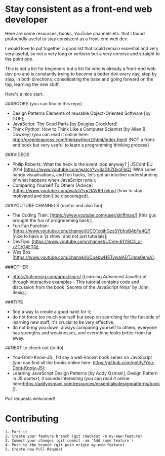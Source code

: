 # Stay consistent as a front-end web developer

Here are some resources, books, YouTube channels etc. that I found profoundly useful
to stay consistent as a front-end web dev.

I would love to put together a good list that could remain essential and very very useful, so not a very long or verbose but a very concise and straight to the point one.

This is not a list for beginners but a list for who is already a front-end web dev pro and is constantly trying to become a better dev every day, step by step, in both directions, consolidating the base and going forward on the top, learning the new stuff.

Here's a nice start.



###BOOKS (you can find in this repo)
- Design Patterns Elements of reusable Object-Oriented Software [by GOF];
- JavaScript: The Good Parts [by Douglas Crockford]
- Think Python: How to Think Like a Computer Scientist [by Allen B. Downey] (you can read it online here: http://greenteapress.com/thinkpython2/html/index.html) [NOT a front-end book but very useful to learn a programming thinking process]

###VIDEOS
- Philip Roberts: What the heck is the event loop anyway? | JSConf EU 2014 [https://www.youtube.com/watch?v=8aGhZQkoFbQ] (With some handy visualisations, and fun hacks, let’s get an intuitive understanding of what happens when JavaScript runs.);
- Comparing Yourself To Others [Advice] [https://www.youtube.com/watch?v=2IAV6R7vlrw] (how to stay motivated and don't be discouraged).

###YOUTUBE CHANNELS (useful and also fun)
- The Coding Train: [https://www.youtube.com/user/shiffman/] [this guy brought the fun of programming back];
- Fun Fun Function: [https://www.youtube.com/channel/UCO1cgjhGzsSYb1rsB4bFe4Q/] [nice to have a 'js show' and not just tutorials];
- DevTips: [https://www.youtube.com/channel/UCyIe-61Y8C4_o-zZCtO4ETQ];
- Wes Bos: [https://www.youtube.com/channel/UCoebwHSTvwalADTJhps0emA].

###OTHER
- https://johnresig.com/apps/learn/ [Learning Advanced JavaScript - through interactive examples - This tutorial contains code and discussion from the book 'Secrets of the JavaScript Ninja' by John Resig.].

###TIPS
- find a way to create a good habit for it;
- do not force too much yourself but keep on searching for the fun side of learning new stuff, it's crucial to be very effective;
- do not bring you down, always comparing yourself to others, everyone has strengths and weaknesses, and everything looks better from far away.


##NEXT to check out (to do)
- You-Dont-Know-JS ,  I'd say a well-known book series on JavaScript (you can find all the books online here: https://github.com/getify/You-Dont-Know-JS);
- Learning JavaScript Design Patterns [by Addy Osmani], Design Pattern in JS context, it sounds interesting (you can read it online here:https://addyosmani.com/resources/essentialjsdesignpatterns/book/).


Pull requests welcomed!

# Contributing

    1. Fork it
    2. Create your feature branch (git checkout -b my-new-feature)
    3. Commit your changes (git commit -am 'Add some feature')
    4. Push to the branch (git push origin my-new-feature)
    5. Create new Pull Request
